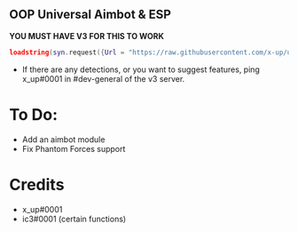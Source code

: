 ## OOP Universal Aimbot & ESP
**YOU MUST HAVE V3 FOR THIS TO WORK**
```lua
loadstring(syn.request({Url = "https://raw.githubusercontent.com/x-up/universal/main/universal.lua"}).Body)()
```

* If there are any detections, or you want to suggest features, ping x_up#0001 in #dev-general of the v3 server.

# To Do:
* Add an aimbot module
* Fix Phantom Forces support


# Credits
* x_up#0001
* ic3#0001 (certain functions)
